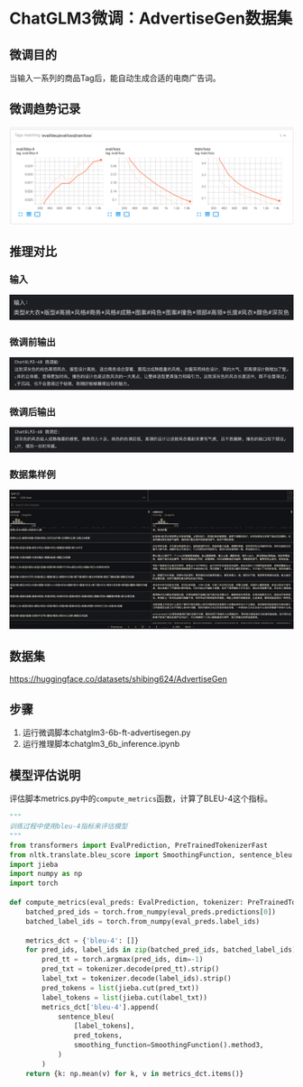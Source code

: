 # ChatGLM3微调：AdvertiseGen数据集

## 微调目的
当输入一系列的商品Tag后，能自动生成合适的电商广告词。

## 微调趋势记录
![training_log](./training_log.png)

## 推理对比
### 输入
![img.png](img/input.png)
### 微调前输出
![img.png](img/before.png)
### 微调后输出
![img.png](img/after.png)
### 数据集样例
![img.png](img/samples.png)

## 数据集
https://huggingface.co/datasets/shibing624/AdvertiseGen

## 步骤
1. 运行微调脚本chatglm3-6b-ft-advertisegen.py
2. 运行推理脚本chatglm3_6b_inference.ipynb

## 模型评估说明
评估脚本metrics.py中的`compute_metrics`函数，计算了BLEU-4这个指标。
```python
"""
训练过程中使用bleu-4指标来评估模型
"""
from transformers import EvalPrediction, PreTrainedTokenizerFast
from nltk.translate.bleu_score import SmoothingFunction, sentence_bleu
import jieba
import numpy as np
import torch

def compute_metrics(eval_preds: EvalPrediction, tokenizer: PreTrainedTokenizerFast):
    batched_pred_ids = torch.from_numpy(eval_preds.predictions[0])
    batched_label_ids = torch.from_numpy(eval_preds.label_ids)

    metrics_dct = {'bleu-4': []}
    for pred_ids, label_ids in zip(batched_pred_ids, batched_label_ids):
        pred_tt = torch.argmax(pred_ids, dim=-1)
        pred_txt = tokenizer.decode(pred_tt).strip()
        label_txt = tokenizer.decode(label_ids).strip()
        pred_tokens = list(jieba.cut(pred_txt))
        label_tokens = list(jieba.cut(label_txt))
        metrics_dct['bleu-4'].append(
            sentence_bleu(
                [label_tokens],
                pred_tokens,
                smoothing_function=SmoothingFunction().method3,
            )
        )
    return {k: np.mean(v) for k, v in metrics_dct.items()}
```
